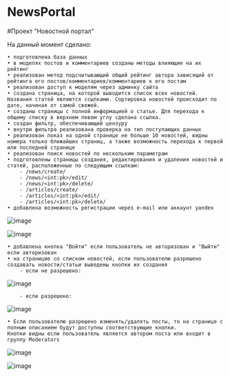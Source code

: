 # NewsPortal

#Проект "Новостной портал"

На данный момент сделано:

    • подготовлена база данных
    • в моделях постов и комментариев созданы методы влияющие на их рейтинг
    • реализован метод подсчитывающий общий рейтинг автора зависящий от рейтинга его постов/комментариев/комментариев к его постам
    • реализован доступ к моделям через админку сайта
    • создана страница, на которой выводится список всех новостей. Названия статей являются ссылками. Сортировка новостей происходит по дате, начиная от самой свежей.
    • созданы страницы с полной информацией о статье. Для перехода к общему списку в верхнем левом углу сделана ссылка.
    • создан фильтр, обеспечивающий цензуру
    • внутри фильтра реализована проверка на тип поступающих данных
    • реализован показ на одной странице не больше 10 новостей, видны номера только ближайших страниц, а также возможность перехода к первой или последней странице
    • реализован поиск новостей по нескольким параметрам
    • подготовлены страницы создания, редактирования и удаления новостей и статей, расположенные по следующим ссылкам:
        - /news/create/
        - /news/<int:pk>/edit/
        - /news/<int:pk>/delete/
        - /articles/create/
        - /articles/<int:pk>/edit/
        - /articles/<int:pk>/delete/
    • добавлена возможность регистрации через e-mail или аккаунт yandex
    
![image](https://user-images.githubusercontent.com/120253513/226192104-89d2574f-94a9-410f-a5c6-1ef1690045a4.png)

![image](https://user-images.githubusercontent.com/120253513/226192157-aeda8a82-4446-47fc-9500-f77d40bbe4f3.png)

    • добавлена кнопка "Войти" если пользователь не авторизован и "Выйти" если авторизован
    • на страницие со списком новостей, если пользователю разрешено создавать новости/статьи выведены кнопки их создания
        - если не разрешено:
        
![image](https://user-images.githubusercontent.com/120253513/226192393-a6310680-bc63-490d-bad3-fd8e22bc5a40.png)

        - если разрешено:
        
![image](https://user-images.githubusercontent.com/120253513/226192462-e9352974-9f6b-4ac0-a75d-2b33a44c3b39.png)

    • Если пользователю разрешено изменять/удалять посты, то на странице с полным описанием будут доступны соответствующие кнопки.
    Кнопки видны если пользователь является автором поста или входит в группу Moderators

![image](https://user-images.githubusercontent.com/120253513/226192595-1341113d-cd21-4ecd-9e58-d945da6d111e.png)

![image](https://user-images.githubusercontent.com/120253513/226192623-73c19d51-a89d-4abf-afc6-a3f4e9c974f7.png) 

